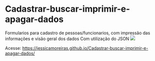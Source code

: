 # Cadastrar-buscar-imprimir-e-apagar-dados
Formularios para cadastro de pessoas/funcionarios, com impressão das informações e visão geral dos dados
Com utilização do JSON
<img src="https://user-images.githubusercontent.com/100448388/222914539-1c581095-bc51-41ad-96dd-26c297b81abf.png">

Acesse: https://jessicamoreiras.github.io/Cadastrar-buscar-imprimir-e-apagar-dados/
